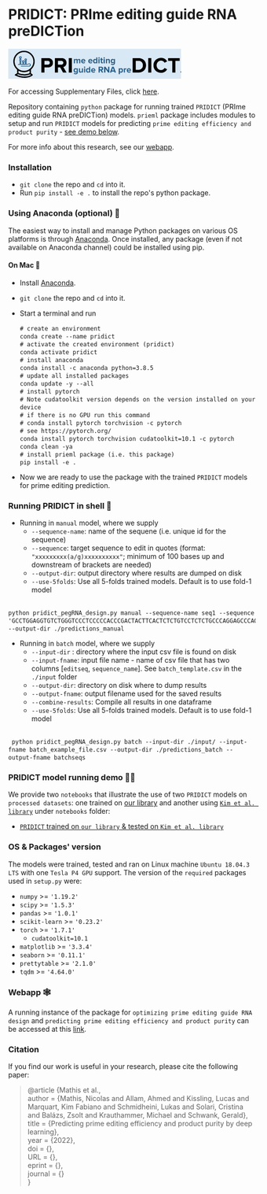 # PRIDICT: PRIme editing guide RNA preDICTion 

![PRIDICT logo](pridict_logo.png)

For accessing Supplementary Files, click [here](https://github.com/uzh-dqbm-cmi/PRIDICT/tree/supplementary_files).

Repository containing `python` package for running trained `PRIDICT` (PRIme editing guide RNA preDICTion) models. `prieml` package includes modules to setup and run `PRIDICT` models for predicting `prime editing efficiency and product purity` - [see demo below](#pridict-model-running-demo-%EF%B8%8F).

For more info about this research, see our [webapp](https://pridict.it/).

### Installation

* `git clone` the repo and `cd` into it.
* Run `pip install -e .` to install the repo's python package.

### Using Anaconda (optional) 🐍

The easiest way to install and manage Python packages on various OS platforms is through [Anaconda](https://docs.anaconda.com/anaconda/install/). Once installed, any package (even if not available on Anaconda channel) could be installed using pip. 

#### On Mac 

* Install [Anaconda](https://docs.anaconda.com/anaconda/install/).
* `git clone` the repo and `cd` into it.
* Start a terminal and run

    ```shell
    # create an environment
    conda create --name pridict
    # activate the created environment (pridict)
    conda activate pridict
    # install anaconda
    conda install -c anaconda python=3.8.5
    # update all installed packages
    conda update -y --all
    # install pytorch 
    # Note cudatoolkit version depends on the version installed on your device
    # if there is no GPU run this command
    # conda install pytorch torchvision -c pytorch
    # see https://pytorch.org/
    conda install pytorch torchvision cudatoolkit=10.1 -c pytorch
    conda clean -ya
    # install prieml package (i.e. this package)
    pip install -e .
    ```
* Now we are ready to use the package with the trained `PRIDICT` models for prime editing prediction.

### Running PRIDICT in shell 🔲

- Running in `manual` model, where we supply
  -  `--sequence-name`: name of the sequene (i.e. unique id for the sequence)
  -  `--sequence`: target sequence to edit in quotes (format: `"xxxxxxxxx(a/g)xxxxxxxxxx"`; minimum of 100 bases up and downstream of brackets are needed)
  -  `--output-dir`: output directory where results are dumped on disk
  -  `--use-5folds`: Use all 5-folds trained models. Default is to use fold-1 model
```shell

python pridict_pegRNA_design.py manual --sequence-name seq1 --sequence 'GCCTGGAGGTGTCTGGGTCCCTCCCCCACCCGACTACTTCACTCTCTGTCCTCTCTGCCCAGGAGCCCAGGATGTGCGAGTTCAAGTGGCTACGGCCGA(G/C)GTGCGAGGCCAGCTCGGGGGCACCGTGGAGCTGCCGTGCCACCTGCTGCCACCTGTTCCTGGACTGTACATCTCCCTGGTGACCTGGCAGCGCCCAGATGCACCTGCGAACCACCAGAATGTGGCCGC' --output-dir ./predictions_manual
``` 

- Running in `batch` model, where we supply
  -  `--input-dir` : directory where the input csv file is found on disk
  -  `--input-fname`: input file name - name of csv file that has two columns [`editseq`, `sequence_name`]. See `batch_template.csv` in the `./input` folder
  -  `--output-dir`: directory on disk where to dump results
  -  `--output-fname`: output filename used for the saved results
  -  `--combine-results`: Compile all results in one dataframe
  -  `--use-5folds`: Use all 5-folds trained models. Default is to use fold-1 model
```shell

 python pridict_pegRNA_design.py batch --input-dir ./input/ --input-fname batch_example_file.csv --output-dir ./predictions_batch --output-fname batchseqs

``` 

### PRIDICT model running demo 🏃‍♀️

We provide two `notebooks` that illustrate the use of two `PRIDICT` models on `processed datasets`: one trained on [our library]() and another using [`Kim et al. library`](https://doi.org/10.1038/s41587-020-0677-y) under `notebooks` folder:
   - [`PRIDICT` trained on `our library` & tested on `Kim et al. library`](/notebooks/Prieml_outcomedistrib_trained_schwank_predict_hyongbum.ipynb)

### OS & Packages' version

The models were trained, tested and ran on Linux machine `Ubuntu 18.04.3 LTS` with one `Tesla P4 GPU` support.
The version of the `required` packages used in `setup.py` were:
* `numpy` &gt;=  `'1.19.2'`
* `scipy` &gt;= `'1.5.3'`
* `pandas` &gt;= `'1.0.1'`
* `scikit-learn` &gt;= `'0.23.2'`
* `torch` &gt;= `'1.7.1'`
  * `cudatoolkit=10.1`
* `matplotlib` &gt;= `'3.3.4'`
* `seaborn` &gt;= `'0.11.1'`
* `prettytable` &gt;= `'2.1.0'`
* `tqdm` &gt;= `'4.64.0'`

### Webapp 🕸️

A running instance of the package for `optimizing prime editing guide RNA design` and `predicting prime editing efficiency and product purity` can be accessed at this [link](https://pridict.it/).

### Citation

If you find our work is useful in your research, please cite the following paper:

> @article {Mathis et al.,  
	author = {Mathis, Nicolas and Allam, Ahmed and Kissling, Lucas and  Marquart, Kim Fabiano and Schmidheini, Lukas and Solari, Cristina and Balázs, Zsolt and Krauthammer, Michael and Schwank, Gerald},  
	title = {Predicting prime editing efficiency and product purity by deep learning},  
	year = {2022},  
	doi = {},  
	URL = {},  
	eprint = {},  
	journal = {}  
}
